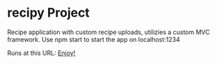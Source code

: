 # recipy Project

Recipe application with custom recipe uploads, utilizies a custom MVC framework. Use npm start to start the app on localhost:1234

Runs at this URL: <a href="http://www.https://recipy-art.netlify.app/"> Enjoy! </a>

